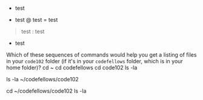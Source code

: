 * test
- test
@ test
= test
> test
: test
+ test

Which of these sequences of commands would help you get a listing of files in your `code102` folder (if it's in your `codefellows` folder, which is in your home folder)? 
cd ~
cd codefellows
cd code102
ls -la

ls -la ~/codefellows/code102 
  
cd ~/codefellows/code102
ls -la
